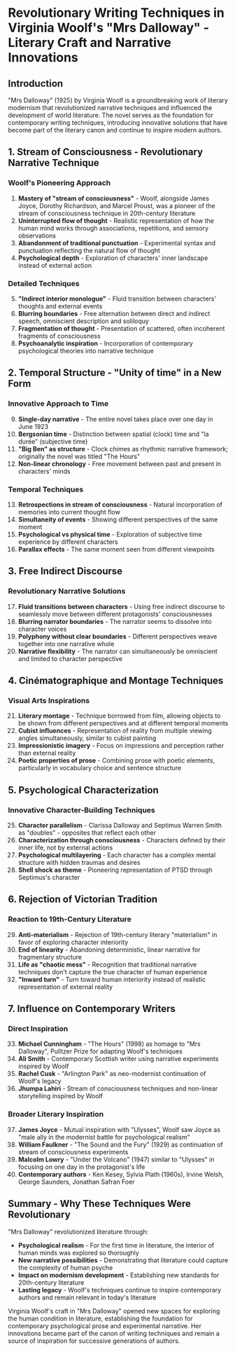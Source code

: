 # Revolutionary Writing Techniques in Virginia Woolf's "Mrs Dalloway" - Literary Craft and Narrative Innovations

## Introduction

"Mrs Dalloway" (1925) by Virginia Woolf is a groundbreaking work of literary modernism that revolutionized narrative techniques and influenced the development of world literature. The novel serves as the foundation for contemporary writing techniques, introducing innovative solutions that have become part of the literary canon and continue to inspire modern authors.

## 1. Stream of Consciousness - Revolutionary Narrative Technique

### Woolf's Pioneering Approach
1. **Mastery of "stream of consciousness"** - Woolf, alongside James Joyce, Dorothy Richardson, and Marcel Proust, was a pioneer of the stream of consciousness technique in 20th-century literature
2. **Uninterrupted flow of thought** - Realistic representation of how the human mind works through associations, repetitions, and sensory observations
3. **Abandonment of traditional punctuation** - Experimental syntax and punctuation reflecting the natural flow of thought
4. **Psychological depth** - Exploration of characters' inner landscape instead of external action

### Detailed Techniques
5. **"Indirect interior monologue"** - Fluid transition between characters' thoughts and external events
6. **Blurring boundaries** - Free alternation between direct and indirect speech, omniscient description and soliloquy
7. **Fragmentation of thought** - Presentation of scattered, often incoherent fragments of consciousness
8. **Psychoanalytic inspiration** - Incorporation of contemporary psychological theories into narrative technique

## 2. Temporal Structure - "Unity of time" in a New Form

### Innovative Approach to Time
9. **Single-day narrative** - The entire novel takes place over one day in June 1923
10. **Bergsonian time** - Distinction between spatial (clock) time and "la durée" (subjective time)
11. **"Big Ben" as structure** - Clock chimes as rhythmic narrative framework; originally the novel was titled "The Hours"
12. **Non-linear chronology** - Free movement between past and present in characters' minds

### Temporal Techniques
13. **Retrospections in stream of consciousness** - Natural incorporation of memories into current thought flow
14. **Simultaneity of events** - Showing different perspectives of the same moment
15. **Psychological vs physical time** - Exploration of subjective time experience by different characters
16. **Parallax effects** - The same moment seen from different viewpoints

## 3. Free Indirect Discourse

### Revolutionary Narrative Solutions
17. **Fluid transitions between characters** - Using free indirect discourse to seamlessly move between different protagonists' consciousnesses
18. **Blurring narrator boundaries** - The narrator seems to dissolve into character voices
19. **Polyphony without clear boundaries** - Different perspectives weave together into one narrative whole
20. **Narrative flexibility** - The narrator can simultaneously be omniscient and limited to character perspective

## 4. Cinématographique and Montage Techniques

### Visual Arts Inspirations
21. **Literary montage** - Technique borrowed from film, allowing objects to be shown from different perspectives and at different temporal moments
22. **Cubist influences** - Representation of reality from multiple viewing angles simultaneously, similar to cubist painting
23. **Impressionistic imagery** - Focus on impressions and perception rather than external reality
24. **Poetic properties of prose** - Combining prose with poetic elements, particularly in vocabulary choice and sentence structure

## 5. Psychological Characterization

### Innovative Character-Building Techniques
25. **Character parallelism** - Clarissa Dalloway and Septimus Warren Smith as "doubles" - opposites that reflect each other
26. **Characterization through consciousness** - Characters defined by their inner life, not by external actions
27. **Psychological multilayering** - Each character has a complex mental structure with hidden traumas and desires
28. **Shell shock as theme** - Pioneering representation of PTSD through Septimus's character

## 6. Rejection of Victorian Tradition

### Reaction to 19th-Century Literature
29. **Anti-materialism** - Rejection of 19th-century literary "materialism" in favor of exploring character interiority
30. **End of linearity** - Abandoning deterministic, linear narrative for fragmentary structure
31. **Life as "chaotic mess"** - Recognition that traditional narrative techniques don't capture the true character of human experience
32. **"Inward turn"** - Turn toward human interiority instead of realistic representation of external reality

## 7. Influence on Contemporary Writers

### Direct Inspiration
33. **Michael Cunningham** - "The Hours" (1998) as homage to "Mrs Dalloway", Pulitzer Prize for adapting Woolf's techniques
34. **Ali Smith** - Contemporary Scottish writer using narrative experiments inspired by Woolf
35. **Rachel Cusk** - "Arlington Park" as neo-modernist continuation of Woolf's legacy
36. **Jhumpa Lahiri** - Stream of consciousness techniques and non-linear storytelling inspired by Woolf

### Broader Literary Inspiration
37. **James Joyce** - Mutual inspiration with "Ulysses", Woolf saw Joyce as "male ally in the modernist battle for psychological realism"
38. **William Faulkner** - "The Sound and the Fury" (1929) as continuation of stream of consciousness experiments
39. **Malcolm Lowry** - "Under the Volcano" (1947) similar to "Ulysses" in focusing on one day in the protagonist's life
40. **Contemporary authors** - Ken Kesey, Sylvia Plath (1960s), Irvine Welsh, George Saunders, Jonathan Safran Foer

## Summary - Why These Techniques Were Revolutionary

"Mrs Dalloway" revolutionized literature through:

- **Psychological realism** - For the first time in literature, the interior of human minds was explored so thoroughly
- **New narrative possibilities** - Demonstrating that literature could capture the complexity of human psyche
- **Impact on modernism development** - Establishing new standards for 20th-century literature
- **Lasting legacy** - Woolf's techniques continue to inspire contemporary authors and remain relevant in today's literature

Virginia Woolf's craft in "Mrs Dalloway" opened new spaces for exploring the human condition in literature, establishing the foundation for contemporary psychological prose and experimental narrative. Her innovations became part of the canon of writing techniques and remain a source of inspiration for successive generations of authors.